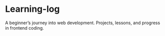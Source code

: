 # Learning-log
A beginner’s journey into web development. Projects, lessons, and progress in frontend coding.

